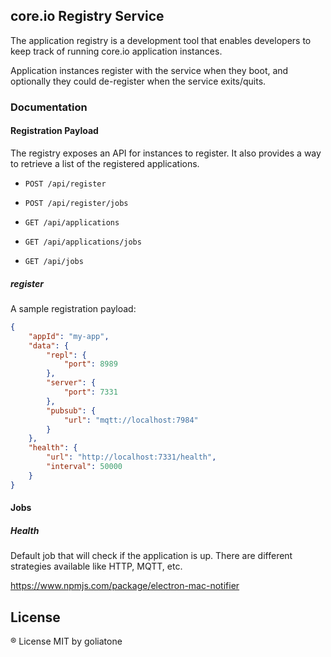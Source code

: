 ## core.io Registry Service

The application registry is a development tool that enables developers to keep track of running core.io application instances.

Application instances register with the service when they boot, and optionally they could de-register when the service exits/quits.

### Documentation

#### Registration Payload
The registry exposes an API for instances to register. It also provides a way to retrieve a list of the registered applications.


* `POST /api/register`
* `POST /api/register/jobs`

* `GET /api/applications`
* `GET /api/applications/jobs`
* `GET /api/jobs`

##### register

A sample registration payload:

```json
{
    "appId": "my-app",
    "data": {
        "repl": {
            "port": 8989
        },
        "server": {
            "port": 7331
        },
        "pubsub": {
            "url": "mqtt://localhost:7984"
        }
    },
    "health": {
        "url": "http://localhost:7331/health",
        "interval": 50000
    }
}
```

#### Jobs

##### Health
Default job that will check if the application is up. There are different strategies available like HTTP, MQTT, etc.


https://www.npmjs.com/package/electron-mac-notifier

## License
® License MIT by goliatone
